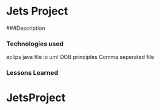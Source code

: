 # Jets Project

###Description

### Technologies used
eclips
java
file io
uml
OOB principles
Comma seperated file
### Lessons Learned


###
# JetsProject

